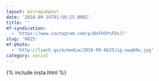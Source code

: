 ```yaml
---
layout: micropubpost
date: '2018-09-24T01:50:25.000Z'
title: ''
mf-syndication:
  - 'https://www.instagram.com/p/BoF05PsFDx7/'
slug: '6625'
mf-photo:
  - 'http://liech.ga/m/media/2018-09-6625/ig-owqb0w.jpg'
category: social
---
```

{% include insta.html %}
